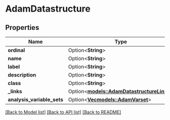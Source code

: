 # AdamDatastructure

## Properties

Name | Type | Description | Notes
------------ | ------------- | ------------- | -------------
**ordinal** | Option<**String**> |  | [optional]
**name** | Option<**String**> |  | [optional]
**label** | Option<**String**> |  | [optional]
**description** | Option<**String**> |  | [optional]
**class** | Option<**String**> |  | [optional]
**_links** | Option<[**models::AdamDatastructureLinks**](AdamDatastructureLinks.md)> |  | [optional]
**analysis_variable_sets** | Option<[**Vec<models::AdamVarset>**](AdamVarset.md)> |  | [optional]

[[Back to Model list]](../README.md#documentation-for-models) [[Back to API list]](../README.md#documentation-for-api-endpoints) [[Back to README]](../README.md)



